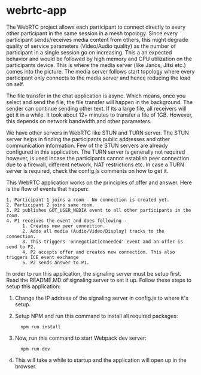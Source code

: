 
# webrtc-app

The WebRTC project allows each participant to connect directly to every other participant in the same session in a mesh topology. Since every participant sends/receives media content from others, this might degrade quality of service parameters (Video/Audio quality) as the number of participant in a single session go on increasing. This a an expected behavior and would be followed by high memory and CPU utilization on the participants device. This is where the media server (like Janos, Jitsi etc.) comes into the picture. The media server follows start topology where every participant only connects to the media server and hence reducing the load on self.

The file transfer in the chat application is async. Which means, once you select and send the file, the file transfer will happen in the background. The sender can continue sending other text. If its a large file, all receivers will get it in a while. It took about 12+ minutes to transfer a file of 1GB. However, this depends on network bandwidth and other parameters.

We have other servers in WebRTC like STUN and TURN server. The STUN server helps in finding the participants public addresses and other communication information. Few of the STUN servers are already configured in this application. The TURN server is generally not required however, is used incase the participants cannot establish peer connection due to a firewall, different network, NAT restrictions etc. In case a TURN server is required, check the config.js comments on how to get it.

This WebRTC application works on the principles of offer and answer. Here is the flow of events that happen:

    1. Participant 1 joins a room - No connection is created yet.
    2. Participant 2 joins same room.
    3. P2 publishes GOT_USER_MEDIA event to all other participants in the room.
    4. P1 receives the event and does following -
          1. Creates new peer connection.
          2. Adds all media (Audio/Video/Display) tracks to the connection.
          3. This triggers 'onnegotiationneeded' event and an offer is send to P2.
          4. P2 accepts offer and creates new connection. This also triggers ICE event exchange
          5. P2 sends answer to P1.

In order to run this application, the signaling server must be setup first. Read the README.MD of signaling server to set it up. Follow these steps to setup this application:

1. Change the IP address of the signaling server in config.js to where it's setup.
2. Setup NPM and run this command to install all required packages:
   
         npm run install
3. Now, run this command to start Webpack dev server:
   
         npm run dev
4. This will take a while to startup and the application will open up in the browser.


